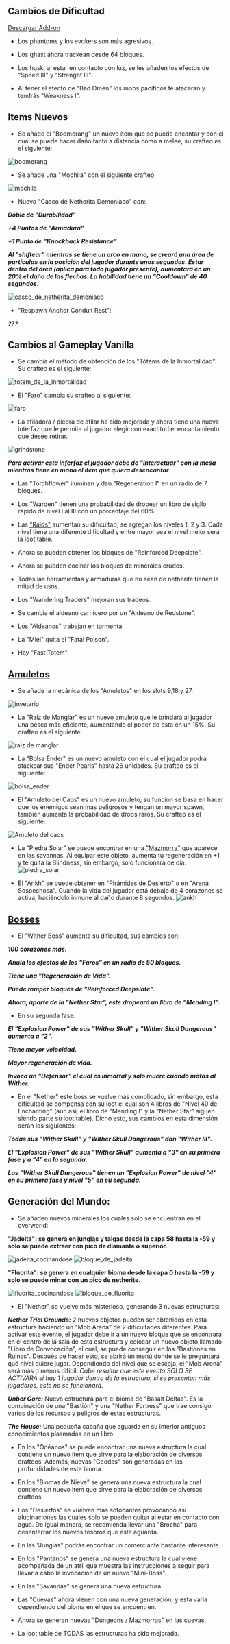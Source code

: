 ## Cambios de Dificultad
[Descargar Add-on](https://github.com/usuario/MiguelVeraXd/Valley-Dimensional-Wiki/latest/download/addon.zip)
* Los phantoms y los evokers son más agresivos.

* Los ghast ahora trackean desde 64 bloques.

* Los husk, al estar en contacto con luz, se les añaden los efectos de "Speed III" y "Strenght III".

* Al tener el efecto de "Bad Omen" los mobs pacíficos te atacaran y tendrás "Weakness I".

## Items Nuevos

* Se añade el "Boomerang" un nuevo item que se puede encantar y con el cual se puede hacer daño tanto a distancia como a melee, su crafteo es el siguiente:

![boomerang](https://github.com/MiguelVeraXd/Valley-Dimensional-Wiki/blob/main/Main/Wiki/assets/crafteo/boomerang.png)

* Se añade una "Mochila" con el siguiente crafteo:

![mochila](https://github.com/MiguelVeraXd/Valley-Dimensional-Wiki/blob/main/Main/Wiki/assets/crafteo/mochila.png)

* Nuevo "Casco de Netherita Demoníaco" con:

__*Doble de "Durabilidad"*__

__*+4 Puntos de "Armadura"*__

__*+1 Punto de "Knockback Resistance"*__

__*Al "shiftear" mientras se tiene un arco en mano, se creará una área de partículas en la posición del jugador durante unos segundos. Estar dentro del área (aplica para todo jugador presente), aumentará en un 20% el daño de las flechas. La habilidad tiene un "Cooldown" de 40 segundos.*__

![casco_de_netherita_demoniaco](https://github.com/MiguelVeraXd/Valley-Dimensional-Wiki/blob/main/Main/Wiki/assets/crafteo/casco_de_netherita_demoniaco.png)

* "Respawn Anchor Conduit Rest":

__*???*__

## Cambios al Gameplay Vanilla

* Se cambia el método de obtención de los "Tótems de la Inmortalidad". Su crafteo es el siguiente:

![totem_de_la_inmortalidad](https://github.com/MiguelVeraXd/Valley-Dimensional-Wiki/blob/main/Main/Wiki/assets/crafteo/totem_de_la_inmortalidad.png)

* El "Faro" cambia su crafteo al siguiente:

![faro](https://github.com/MiguelVeraXd/Valley-Dimensional-Wiki/blob/main/Main/Wiki/assets/crafteo/faro.png) 

* La afiladora / piedra de afilar ha sido mejorada y ahora tiene una nueva interfaz que le permite al jugador elegir con exactitud el encantamiento que desee retirar.

![grindstone](https://github.com/MiguelVeraXd/Valley-Dimensional-Wiki/blob/main/Main/Wiki/assets/crafteo/grindstone.png)

__*Para activar esta inferfaz el jugador debe de "interactuar" con la mesa mientras tiene en mano el item que quiera desencantar*__ 

* Las "Torchflower" iluminan y dan "Regeneration I" en un radio de 7 bloques.

* Los "Warden" tienen una probabilidad de dropear un libro de sigilo rápido de nivel I al III con un porcentaje del 60%.

* Las ["Raids"](https://github.com/MiguelVeraXd/Valley-Dimensional-Wiki/blob/main/Main/Wiki/raid.md) aumentan su dificultad, se agregan los niveles 1, 2 y 3. Cada nivel tiene una diferente dificultad y entre mayor sea el nivel mejor será la loot table.

* Ahora se pueden obtener los bloques de "Reinforced Deepslate".

* Ahora se pueden cocinar los bloques de minerales crudos.

* Todas las herramientas y armaduras que no sean de netherite tienen la mitad de usos.

* Los "Wandering Traders" mejoran sus tradeos.

* Se cambia el aldeano carnicero por un "Aldeano de Redstone".

* Los "Aldeanos" trabajan en tormenta.

* La "Miel" quita el "Fatal Poison".

* Hay "Fast Totem".

## [Amuletos](https://github.com/MiguelVeraXd/Valley-Dimensional-Wiki/blob/main/Main/Wiki/amuletos.md)

* Se añade la mecánica de los "Amuletos" en los slots 9,18 y 27.

![invetario](https://github.com/MiguelVeraXd/Valley-Dimensional-Wiki/blob/main/Main/Wiki/assets/items/invetario.png)

* La "Raíz de Manglar" es un nuevo amuleto que le brindará al jugador una pesca más eficiente, aumentando el poder de esta en un 15%. Su crafteo es el siguiente:

![raiz de manglar](https://github.com/MiguelVeraXd/Valley-Dimensional-Wiki/blob/main/Main/Wiki/assets/crafteo/raiz_de_manglar.png)

* La "Bolsa Ender" es un nuevo amuleto con el cual el jugador podrá stackear sus "Ender Pearls" hasta 26 unidades. Su crafteo es el siguiente:

![bolsa_ender](https://github.com/MiguelVeraXd/Valley-Dimensional-Wiki/blob/main/Main/Wiki/assets/crafteo/bolsa_ender.png)

* El "Amuleto del Caos" es un nuevo amuleto, su función se basa en hacer que los enemigos sean mas peligrosos y tengan un mayor spawn, también aumenta la probabilidad de drops raros. Su crafteo es el siguiente:

![Amuleto del caos](https://github.com/MiguelVeraXd/Valley-Dimensional-Wiki/blob/main/Main/Wiki/assets/crafteo/amuleto_del_caos.png)

- La "Piedra Solar" se puede encontrar en una ["Mazmorra"](https://github.com/MiguelVeraXd/Valley-Dimensional-Wiki/blob/main/Main/Wiki/dia%200.md#generaci%C3%B3n-del-mundo) que aparece en las savannas. Al equipar este objeto, aumenta tu regeneración en +1 y te quita la Blindness, sin embargo, solo funcionará de día. ![piedra_solar](https://github.com/MiguelVeraXd/Valley-Dimensional-Wiki/blob/main/Main/Wiki/assets/items/solar_stone.png)

- El "Ankh" se puede obtener en ["Pirámides de Desierto"](https://github.com/MiguelVeraXd/Valley-Dimensional-Wiki/blob/main/Main/Wiki/dia%200.md#generaci%C3%B3n-del-mundo) o en "Arena Sospechosa". Cuando la vida del jugador está debajo de 4 corazones se activa, haciéndolo inmune al daño durante 8 segundos. ![ankh](https://github.com/MiguelVeraXd/Valley-Dimensional-Wiki/blob/main/Main/Wiki/assets/items/ankh.png)

## [Bosses](https://github.com/MiguelVeraXd/Valley-Dimensional-Wiki/blob/main/Main/Wiki/bosses.md)
* El "Wither Boss" aumenta su dificultad, sus cambios son:

__*100 corazones más.*__

__*Anula los efectos de los "Faros" en un radio de 50 bloques.*__

__*Tiene una "Regeneración de Vida".*__

__*Puede romper bloques de "Reinforced Deepslate".*__ 

__*Ahora, aparte de la "Nether Star", este dropeará un libro de "Mending I".*__

* En su segunda fase:

__*El "Explosion Power" de sus "Wither Skull" y "Wither Skull Dangerous" aumenta a "2".*__ 

__*Tiene mayor velocidad.*__

__*Mayor regeneración de vida.*__

__*Invoca un "Defensor" el cual es inmortal y solo muere cuando matas al Wither.*__

* En el "Nether" este boss se vuelve más complicado, sin embargo, esta dificultad se compensa con su loot el cual son 4 libros de "Nivel 40 de Enchanting" (aún así, el libro de "Mending I" y la "Nether Star" siguen siendo parte su loot table). Dicho esto, sus cambios en esta dimensión serán los siguientes:

__*Todas sus "Wither Skull" y "Wither Skull Dangerous" dan "Wither III".*__

__*El "Explosion Power" de sus "Wither Skull" aumenta a "3" en su primera fase y a "4" en la segunda.*__

__*Las "Wither Skull Dangerous" tienen un "Explosion Power" de nivel "4" en su primera fase y nivel "5" en su segunda.*__

## Generación del Mundo:

* Se añaden nuevos minerales los cuales solo se encuentran en el overworld:

__"Jadeita": se genera en junglas y taigas desde la capa 58 hasta la -59 y solo se puede extraer con pico de diamante o superior.__

![jadeita_cocinandose](https://github.com/MiguelVeraXd/Valley-Dimensional-Wiki/blob/main/Main/Wiki/assets/crafteo/jadeita_cocinandose(!).gif)
![bloque_de_jadeita](https://github.com/MiguelVeraXd/Valley-Dimensional-Wiki/blob/main/Main/Wiki/assets/crafteo/bloque_de_jadeita.png)

__"Fluorita": se genera en cualquier bioma desde la capa 0 hasta la -59 y solo se puede minar con un pico de netherite.__

![fluorita_cocinandose](https://github.com/MiguelVeraXd/Valley-Dimensional-Wiki/blob/main/Main/Wiki/assets/crafteo/fluorita_cocinandose(!).gif)
![bloque_de_fluorita](https://github.com/MiguelVeraXd/Valley-Dimensional-Wiki/blob/main/Main/Wiki/assets/crafteo/bloque_de_fluorita.png)

* El "Nether" se vuelve más misterioso, generando 3 nuevas estructuras:

__*Nether Trial Grounds:*__ 2 nuevos objetos pueden ser obtenidos en esta estructura haciendo un "Mob Arena" de 2 dificultades diferentes. Para activar este evento, el jugador debe ir a un nuevo bloque que se encontrará en el centro de la sala de esta estructura y colocar un nuevo objeto llamado "Libro de Convocación", el cual, se puede conseguir en los "Bastiones en Ruinas". Después de hacer esto, se abrirá un menú donde se le preguntará qué nivel quiere jugar. Dependiendo del nivel que se escoja, el "Mob Arena" será más o menos difícil. 
*Cabe resaltar que este evento SOLO SE ACTIVARÁ si hay 1 jugador dentro de la estructura, si se presentan más jugadores, este no se funcionará.*

__*Unber Core:*__ Nueva estructura para el bioma de "Basalt Deltas". Es la combinación de una "Bastión" y una "Nether Fortress" que trae consigo varios de los recursos y peligros de estas estructuras.

__*The House:*__ Una pequeña cabaña que aguarda en su interior antiguos conocimientos plasmados en un libro.

* En los "Océanos" se puede encontrar una nueva estructura la cual contiene un nuevo item que sirve para la elaboración de diversos crafteos. Además, nuevas "Geodas" son generadas en las profundidades de este bioma.

* En los "Biomas de Nieve" se genera una nueva estructura la cual contiene un nuevo item que sirve para la elaboración de diversos crafteos.

* Los "Desiertos" se vuelven más sofocantes provocando así alucinaciones las cuales solo se pueden quitar al estar en contacto con agua. De igual manera, se recomienda llevar una "Brocha" para desenterrar los nuevos tesoros que este aguarda.

* En las "Junglas" podrás encontrar un comerciante bastante interesante.

* En los "Pantanos" se genera una nueva estructura la cual viene acompañada de un atril que muestra las instrucciones a seguir para llevar a cabo la invocación de un nuevo "Mini-Boss".

* En las "Savannas" se genera una nueva estructura.

* Las "Cuevas" ahora vienen con una nueva generación, y esta varia dependiendo del bioma en el que se encuentren.

* Ahora se generan nuevas "Dungeons / Mazmorras" en las cuevas.

* La loot table de TODAS las estructuras ha sido mejorada.
